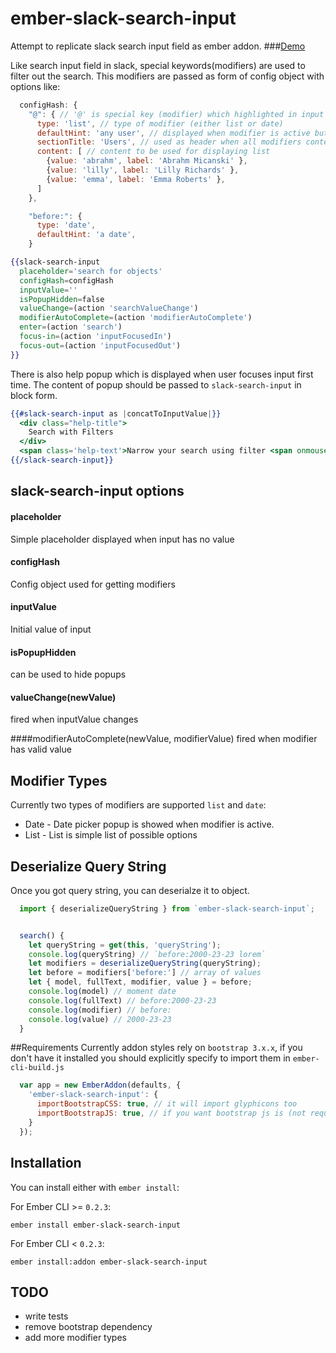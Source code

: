 # ember-slack-search-input
Attempt to replicate slack search input field as ember addon. 
###[Demo](http://ember-slack-search-input.surge.sh)

Like search input field in slack, special keywords(modifiers) are used to filter out the search. This modifiers are passed as form of config object with options like:

```javascript
  configHash: {
    "@": { // '@' is special key (modifier) which highlighted in input
      type: 'list', // type of modifier (either list or date)
      defaultHint: 'any user', // displayed when modifier is active but has no value
      sectionTitle: 'Users', // used as header when all modifiers content displayed 
      content: [ // content to be used for displaying list 
        {value: 'abrahm', label: 'Abrahm Micanski' }, 
        {value: 'lilly', label: 'Lilly Richards' },
        {value: 'emma', label: 'Emma Roberts' },
      ]
    },

    "before:": {
      type: 'date', 
      defaultHint: 'a date',
    }
```

```hbs
{{slack-search-input
  placeholder='search for objects'
  configHash=configHash
  inputValue='' 
  isPopupHidden=false
  valueChange=(action 'searchValueChange')
  modifierAutoComplete=(action 'modifierAutoComplete')
  enter=(action 'search')
  focus-in=(action 'inputFocusedIn')
  focus-out=(action 'inputFocusedOut')
}}
```
There is also help popup which is displayed when user focuses input first time. The content of popup should be passed to `slack-search-input` in block form. 

```hbs
{{#slack-search-input as |concatToInputValue|}}
  <div class="help-title">
    Search with Filters
  </div>
  <span class='help-text'>Narrow your search using filter <span onmousedown={{action concatToInputValue 'before:'}} class='modifier'>before:</span>, <span onmousedown={{action concatToInputValue 'channel:'}} class='modifier'>channel:</span> or <span onmousedown={{action concatToInputValue '@'}} class='modifier'>@</span>. Or press plus key <span onmousedown={{action concatToInputValue '+'}} class='modifier'>+</span> to get all available filters</span>
{{/slack-search-input}}
```

## slack-search-input options

#### placeholder
Simple placeholder displayed when input has no value

#### configHash
Config object used for getting modifiers

#### inputValue
Initial value of input 

#### isPopupHidden
can be used to hide popups 

#### valueChange(newValue)
fired when inputValue changes 

####modifierAutoComplete(newValue, modifierValue)
fired when modifier has valid value

## Modifier Types
Currently two types of modifiers are supported `list` and `date`:
  * Date - Date picker popup is showed when modifier is active.
  * List - List is simple list of possible options

## Deserialize Query String 
Once you got query string, you can deserialze it to object.

```javascript
  import { deserializeQueryString } from `ember-slack-search-input`;


  search() {
    let queryString = get(this, 'queryString');
    console.log(queryString) // `before:2000-23-23 lorem`
    let modifiers = deserializeQueryString(queryString);
    let before = modifiers['before:'] // array of values
    let { model, fullText, modifier, value } = before;
    console.log(model) // moment date
    console.log(fullText) // before:2000-23-23
    console.log(modifier) // before:
    console.log(value) // 2000-23-23
  }
```

##Requirements 
Currently addon styles rely on `bootstrap 3.x.x`, if you don't have it installed you should explicitly specify to import them in `ember-cli-build.js` 
```javascript 
  var app = new EmberAddon(defaults, {
    'ember-slack-search-input': {
      importBootstrapCSS: true, // it will import glyphicons too 
      importBootstrapJS: true, // if you want bootstrap js is (not required for addon)
    }
  });
```

## Installation
You can install either with `ember install`:

For Ember CLI >= `0.2.3`:

```shell
ember install ember-slack-search-input
```

For Ember CLI < `0.2.3`:

```shell
ember install:addon ember-slack-search-input
```

## TODO
* write tests
* remove bootstrap dependency 
* add more modifier types
